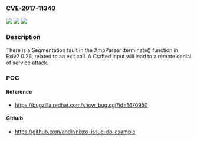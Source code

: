 ### [CVE-2017-11340](https://cve.mitre.org/cgi-bin/cvename.cgi?name=CVE-2017-11340)
![](https://img.shields.io/static/v1?label=Product&message=n%2Fa&color=blue)
![](https://img.shields.io/static/v1?label=Version&message=n%2Fa&color=blue)
![](https://img.shields.io/static/v1?label=Vulnerability&message=n%2Fa&color=brighgreen)

### Description

There is a Segmentation fault in the XmpParser::terminate() function in Exiv2 0.26, related to an exit call. A Crafted input will lead to a remote denial of service attack.

### POC

#### Reference
- https://bugzilla.redhat.com/show_bug.cgi?id=1470950

#### Github
- https://github.com/andir/nixos-issue-db-example

